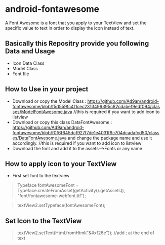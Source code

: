 # android-fontawesome
A Font Awesome is a font that you apply to your TextView and set the specific value to text in order to display the icon instead of text.
## Basically this Repositry provide you following Data and Usage

   
 - Icon Data Class
 - Model Class
 - Font file
 
 ## How to Use in your project 
 

 - Download or copy the Model Class : https://github.com/Ad9an/android-fontawesome/blob/f5d559fc411cec2313499395c82cdabef9edf094/classes/ModelFontAwesome.java           //this is required if you want to add icon to listview
 - Download or copy this class DataFontAwesome : https://github.com/Ad9an/android-fontawesome/blob/f0f6f645dcf927f7de1e4031f9c704dcadafcd50/classes/DataFontAwesome.java  and change the package name and use it accordingly.  //this is required if you want to add icon to listview
 - Download the font and add it to the assets-->Fonts or any name


## How to apply icon to your TextView

- First set font to the textview 

 > Typeface fontAwesomeFont = Typeface.createFromAsset(getActivity().getAssets(), "font/fontawesome-webfont.ttf");

 > textView2.setTypeface(fontAwesomeFont);

## Set Icon to the TextView

> textView2.setText(Html.fromHtml("&#xf26e"));   //add ; at the end of text





